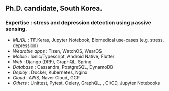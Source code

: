 ## Ph.D. candidate, South Korea.
### Expertise : stress and depression detection using passive sensing.

- <i>ML/DL</i> : TF.Keras, Jupyter Notebook, Biomedical use-cases (e.g. stress, depression)
- <i>Wearable apps</i> : Tizen, WatchOS, WearOS
- <i>Mobile</i> : Ionic/Typescript, Android Native, Flutter
- <i>Web</i> : Django (DRF), GraphQL, Spring
- <i>Database</i> : Cassandra, PostgreSQL, DynamoDB
- <i>Deploy</i> : Docker, Kubernetes, Nginx
- <i>Cloud</i> : AWS, Naver Cloud, GCP
- <i>Others</i> : Unittest, Pytest, Celery, GraphQL, , CI/CD, Jupyter Notebooks
